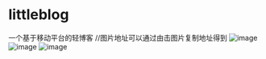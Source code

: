 # littleblog
一个基于移动平台的轻博客
//图片地址可以通过由击图片复制地址得到
![image](https://github.com/woselect/littleblog/blob/master/yanshi1.gif?raw=true)
![image](https://github.com/woselect/littleblog/blob/master/yanshi2.gif?raw=true)
![image](https://github.com/woselect/littleblog/blob/master/yanshi3.gif?raw=true)
